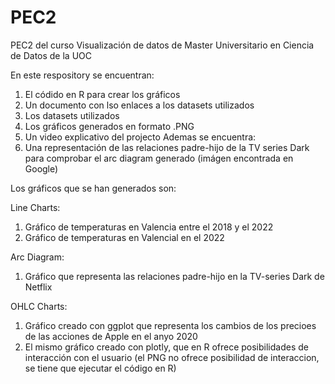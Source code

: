 # PEC2
PEC2 del curso Visualización de datos de Master Universitario en Ciencia de Datos de la UOC

En este respository se encuentran:
1) El códido en R para crear los gráficos
2) Un documento con lso enlaces a los datasets utilizados
3) Los datasets utilizados
4) Los gráficos generados en formato .PNG
5) Un video explicativo del projecto
  Ademas se encuentra:
6) Una representación de las relaciones padre-hijo de la TV series Dark para comprobar el arc diagram generado (imágen encontrada en Google)

Los gráficos que se han generados son:

Line Charts:
1) Gráfico de temperaturas en Valencia entre el 2018 y el 2022
2) Gráfico de temperaturas en Valencial en el 2022

Arc Diagram:
1) Gráfico que representa las relaciones padre-hijo en la TV-series Dark de Netflix

OHLC Charts:
1) Gráfico creado con ggplot que representa los cambios de los precioes de las acciones de Apple en el anyo 2020
2) El mismo gráfico creado con plotly, que en R ofrece posibilidades de interacción con el usuario (el PNG no ofrece posibilidad de interaccion, se tiene que ejecutar el código en R)
   
